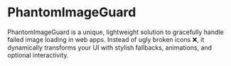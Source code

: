 # PhantomImageGuard
PhantomImageGuard is a unique, lightweight solution to gracefully handle failed image loading in web apps. Instead of ugly broken icons ❌, it dynamically transforms your UI with stylish fallbacks, animations, and optional interactivity.

